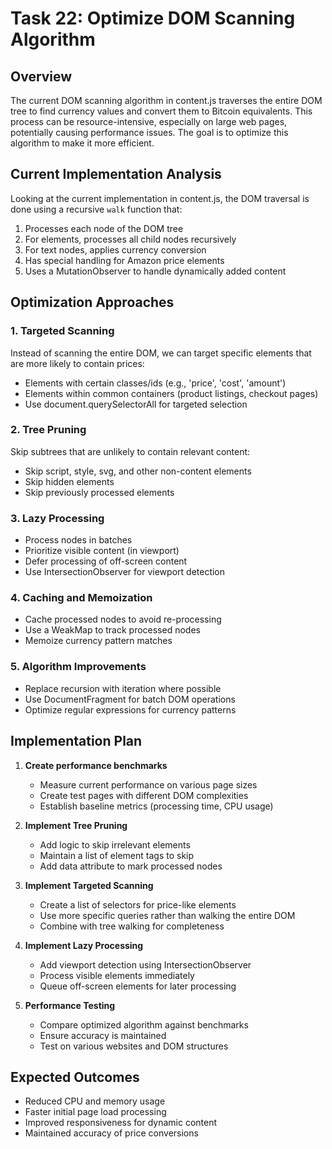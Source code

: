 # Task 22: Optimize DOM Scanning Algorithm

## Overview
The current DOM scanning algorithm in content.js traverses the entire DOM tree to find currency values and convert them to Bitcoin equivalents. This process can be resource-intensive, especially on large web pages, potentially causing performance issues. The goal is to optimize this algorithm to make it more efficient.

## Current Implementation Analysis
Looking at the current implementation in content.js, the DOM traversal is done using a recursive `walk` function that:
1. Processes each node of the DOM tree
2. For elements, processes all child nodes recursively
3. For text nodes, applies currency conversion
4. Has special handling for Amazon price elements
5. Uses a MutationObserver to handle dynamically added content

## Optimization Approaches

### 1. Targeted Scanning
Instead of scanning the entire DOM, we can target specific elements that are more likely to contain prices:
- Elements with certain classes/ids (e.g., 'price', 'cost', 'amount')
- Elements within common containers (product listings, checkout pages)
- Use document.querySelectorAll for targeted selection

### 2. Tree Pruning
Skip subtrees that are unlikely to contain relevant content:
- Skip script, style, svg, and other non-content elements
- Skip hidden elements
- Skip previously processed elements

### 3. Lazy Processing
- Process nodes in batches
- Prioritize visible content (in viewport)
- Defer processing of off-screen content
- Use IntersectionObserver for viewport detection

### 4. Caching and Memoization
- Cache processed nodes to avoid re-processing
- Use a WeakMap to track processed nodes
- Memoize currency pattern matches

### 5. Algorithm Improvements
- Replace recursion with iteration where possible
- Use DocumentFragment for batch DOM operations
- Optimize regular expressions for currency patterns

## Implementation Plan

1. **Create performance benchmarks**
   - Measure current performance on various page sizes
   - Create test pages with different DOM complexities
   - Establish baseline metrics (processing time, CPU usage)

2. **Implement Tree Pruning**
   - Add logic to skip irrelevant elements
   - Maintain a list of element tags to skip
   - Add data attribute to mark processed nodes

3. **Implement Targeted Scanning**
   - Create a list of selectors for price-like elements
   - Use more specific queries rather than walking the entire DOM
   - Combine with tree walking for completeness

4. **Implement Lazy Processing**
   - Add viewport detection using IntersectionObserver
   - Process visible elements immediately
   - Queue off-screen elements for later processing

5. **Performance Testing**
   - Compare optimized algorithm against benchmarks
   - Ensure accuracy is maintained
   - Test on various websites and DOM structures

## Expected Outcomes
- Reduced CPU and memory usage
- Faster initial page load processing
- Improved responsiveness for dynamic content
- Maintained accuracy of price conversions